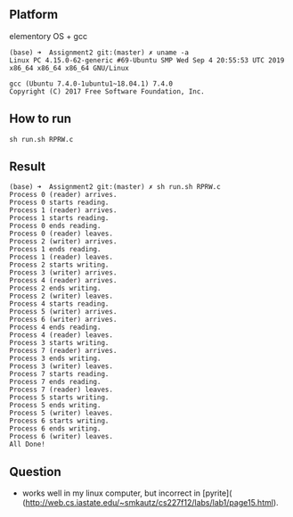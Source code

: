 ## Platform

elementory OS + gcc

```
(base) ➜  Assignment2 git:(master) ✗ uname -a
Linux PC 4.15.0-62-generic #69-Ubuntu SMP Wed Sep 4 20:55:53 UTC 2019 x86_64 x86_64 x86_64 GNU/Linux
```
```
gcc (Ubuntu 7.4.0-1ubuntu1~18.04.1) 7.4.0
Copyright (C) 2017 Free Software Foundation, Inc.
```

## How to run

```shell
sh run.sh RPRW.c
```

## Result

```shell
(base) ➜  Assignment2 git:(master) ✗ sh run.sh RPRW.c
Process 0 (reader) arrives.
Process 0 starts reading.
Process 1 (reader) arrives.
Process 1 starts reading.
Process 0 ends reading.
Process 0 (reader) leaves.
Process 2 (writer) arrives.
Process 1 ends reading.
Process 1 (reader) leaves.
Process 2 starts writing.
Process 3 (writer) arrives.
Process 4 (reader) arrives.
Process 2 ends writing.
Process 2 (writer) leaves.
Process 4 starts reading.
Process 5 (writer) arrives.
Process 6 (writer) arrives.
Process 4 ends reading.
Process 4 (reader) leaves.
Process 3 starts writing.
Process 7 (reader) arrives.
Process 3 ends writing.
Process 3 (writer) leaves.
Process 7 starts reading.
Process 7 ends reading.
Process 7 (reader) leaves.
Process 5 starts writing.
Process 5 ends writing.
Process 5 (writer) leaves.
Process 6 starts writing.
Process 6 ends writing.
Process 6 (writer) leaves.
All Done!
```

## Question

- works well in my linux computer, but incorrect in [pyrite]( (http://web.cs.iastate.edu/~smkautz/cs227f12/labs/lab1/page15.html).
